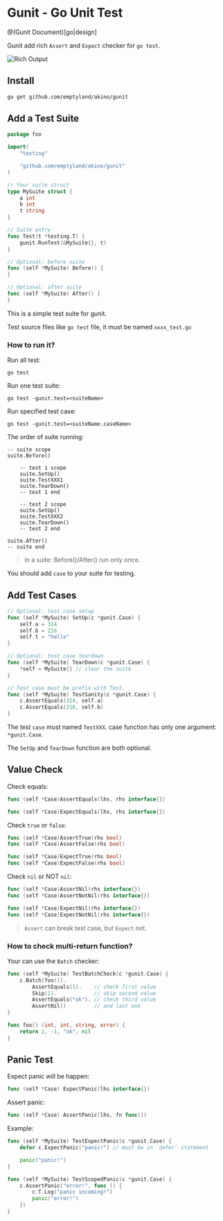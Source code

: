 # Gunit - Go Unit Test

@(Gunit Document)[go|design]

Gunit add rich `Assert` and `Expect` checker for `go test`.

![Rich Output](https://raw.githubusercontent.com/emptyland/emptyland.github.io/master/images/gunit-running.png)

## Install

```bash
go get github.com/emptyland/akino/gunit
```

## Add a Test Suite

```go
package foo

import(
    "testing"

    "github.com/emptyland/akino/gunit"
)

// Your suite struct
type MySuite struct {
    a int
    b int
    t string
}

// Suite entry
func Test(t *testing.T) {
    gunit.RunTest(&MySuite{}, t)
}

// Optional: before suite
func (self *MySuite) Before() {
}

// Optional: after suite
func (self *MySuite) After() {
}
```

This is a simple test suite for gunit.

Test source files like `go test` file, it must be named `xxxx_test.go`

### How to run it?

Run all test:
```
go test
```

Run one test suite:
```
go test -gunit.test=<suiteName>
```

Run specified test case:
```
go test -gunit.test=<suiteName.caseName>
```

The order of suite running:
```
-- suite scope
suite.Before()

    -- test 1 scope
    suite.SetUp()
    suite.TestXXX1
    suite.TearDown()
    -- test 1 end

    -- test 2 scope
    suite.SetUp()
    suite.TestXXX2
    suite.TearDown()
    -- test 2 end

suite.After()
-- suite end
```

> In a suite: Before()/After() run only once.

You should add `case` to your suite for testing.

## Add Test Cases

```go
// Optional: test case setup
func (self *MySuite) SetUp(c *gunit.Case) {
    self.a = 314
    self.b = 216
    self.t = "hello"
}

// Optional: test case teardown
func (self *MySuite) TearDown(c *gunit.Case) {
    *self = MySuite{} // clear the suite
}

// Test case must be prefix with Test.
func (self *MySuite) TestSanity(c *gunit.Case) {
    c.AssertEquals(314, self.a)
    c.AssertEquals(216, self.b)
}
```

The test `case` must named `TestXXX`. case function has only one argument: `*gunit.Case`.

The `SetUp` and `TearDown` function are both optional.

## Value Check

Check equals:
```go
func (self *Case)AssertEquals(lhs, rhs interface{})

func (self *Case)ExpectEquals(lhs, rhs interface{})
```

Check `true` or `false`:
```go
func (self *Case)AssertTrue(rhs bool)
func (self *Case)AssertFalse(rhs bool)

func (self *Case)ExpectTrue(rhs bool)
func (self *Case)ExpectFalse(rhs bool)
```

Check `nil` or NOT `nil`:
```go
func (self *Case)AssertNil(rhs interface{})
func (self *Case)AssertNotNil(rhs interface{})

func (self *Case)ExpectNil(rhs interface{})
func (self *Case)ExpectNotNil(rhs interface{})
```

> `Assert` can break test case, but `Expect` not.

### How to check multi-return function?

Your can use the `Batch` checker:

```go
func (self *MySuite) TestBatchCheck(c *gunit.Case) {
    c.Batch(foo()).
        AssertEquals(1).    // check first value
        Skip(1).            // skip second value
        AssertEquals("ok"). // check third value
        AssertNil()         // and last one
}

func foo() (int, int, string, error) {
    return 1, -1, "ok", nil
}
```

## Panic Test

Expect panic will be happen:
```go
func (self *Case) ExpectPanic(lhs interface{})
```

Assert panic:
```go
func (self *Case) AssertPanic(lhs, fn func())
```

Example:
```go
func (self *MySuite) TestExpectPanic(c *gunit.Case) {
    defer c.ExpectPanic("panic!") // must be in `defer` statement

    panic("panic!")
}

func (self *MySuite) TestScopedPanic(c *gunit.Case) {
    c.AssertPanic("error!", func () {
        c.T.Log("panic incoming!")
        panic("error!")
    })
}
```
